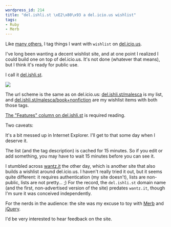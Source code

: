 ```yaml
--- 
wordpress_id: 214
title: "del.ishli.st \xE2\x80\x93 a del.icio.us wishlist"
tags: 
- Ruby
- Merb
---
```

Like <a href="http://del.icio.us/tags/wishlist">many others</a>, I tag things I want with <code>wishlist</code> on <a href="http://del.icio.us">del.icio.us</a>.

I've long been wanting a decent wishlist site, and at one point I realized I could build one on top of del.icio.us. It's not done (whatever that means), but I think it's ready for public use.

I call it <a href="http://del.ishli.st">del.ishli.st</a>.

<p class="center"><a href="http://del.ishli.st/malesca"><img src="http://henrik.nyh.se/uploads/delishlist.png" class="bordered"></a></p>

<!--more-->

The url scheme is the same as on del.icio.us: <a href="http://del.ishli.st/malesca">del.ishli.st/malesca</a> is my list, and <a href="http://del.ishli.st/malesca/book+nonfiction">del.ishli.st/malesca/book+nonfiction</a> are my wishlist items with both those tags.

<a href="http://del.ishli.st#features">The "Features" column on del.ishli.st</a> is required reading.

Two caveats:

It's a bit messed up in Internet Explorer. I'll get to that some day when I deserve it.

The list (and the tag description) is cached for 15 minutes. So if you edit or add something, you may have to wait 15 minutes before you can see it.

I stumbled across <a href="http://wantz.it/">wantz.it</a> the other day, which is another site that also builds a wishlist around del.icio.us. I haven't really tried it out, but it seems quite different: it requires authentication (my site doesn't), lists are non-public, lists are not pretty… ;) For the record, the <code>del.ishli.st</code> domain name (and the first, non-advertised version of the site) predates <code>wantz.it</code>, though I'm sure it was conceived independently.

For the nerds in the audience: the site was my excuse to toy with <a href="http://merbivore.com/">Merb</a> and <a href="http://jquery.com/">jQuery</a>.

I'd be very interested to hear feedback on the site.
